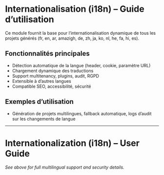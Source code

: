 # Internationalisation (i18n) – Guide d’utilisation

Ce module fournit la base pour l’internationalisation dynamique de tous les projets générés (fr, en, ar, amazigh, de, zh, ja, ko, nl, he, fa, hi, es).

## Fonctionnalités principales
- Détection automatique de la langue (header, cookie, paramètre URL)
- Chargement dynamique des traductions
- Support multitenancy, plugins, audit, RGPD
- Extensible à d’autres langues
- Compatible SEO, accessibilité, sécurité

## Exemples d’utilisation
- Génération de projets multilingues, fallback automatique, logs d’audit sur les changements de langue

---

# Internationalization (i18n) – User Guide

*See above for full multilingual support and security details.*
